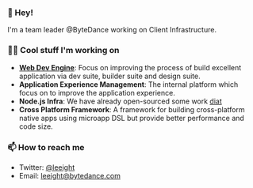 <!--
**leeight/leeight** is a ✨ _special_ ✨ repository because its `README.md` (this file) appears on your GitHub profile.

Here are some ideas to get you started:

- 🔭 I’m currently working on ...
- 🌱 I’m currently learning ...
- 👯 I’m looking to collaborate on ...
- 🤔 I’m looking for help with ...
- 💬 Ask me about ...
- 📫 How to reach me: ...
- 😄 Pronouns: ...
- ⚡ Fun fact: ...
-->

### 👋 Hey! 

I'm a team leader @ByteDance working on Client Infrastructure. 

### 👨‍💻 Cool stuff I'm working on

- **[Web Dev Engine](https://zhuanlan.zhihu.com/p/88616149)**: Focus on improving the process of build excellent application via dev suite, builder suite and design suite.
- **Application Experience Management**: The internal platform which focus on to improve the application experience.
- **Node.js Infra**: We have already open-sourced some work [diat](https://github.com/bytedance/diat)
- **Cross Platform Framework**: A framework for building cross-platform native apps using microapp DSL but provide better performance and code size.

### 📫 How to reach me

- Twitter: [@leeight](https://twitter.com/leeight)
- Email: [leeight@bytedance.com](mailto:leeight@bytedance.com)

